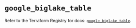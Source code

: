 # `google_biglake_table`

Refer to the Terraform Registry for docs: [`google_biglake_table`](https://registry.terraform.io/providers/hashicorp/google/6.13.0/docs/resources/biglake_table).
